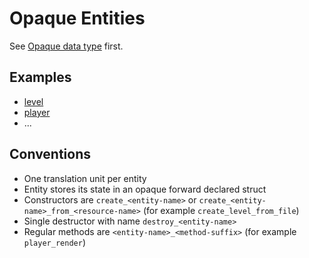 # Opaque Entities

See [Opaque data type](https://en.wikipedia.org/wiki/Opaque_data_type) first.

## Examples

- [level](../src/game/level.h)
- [player](../src/game/level/player.h)
- ...

## Conventions

- One translation unit per entity
- Entity stores its state in an opaque forward declared struct
- Constructors are `create_<entity-name>` or `create_<entity-name>_from_<resource-name>` (for example `create_level_from_file`)
- Single destructor with name `destroy_<entity-name>`
- Regular methods are `<entity-name>_<method-suffix>` (for example `player_render`)
